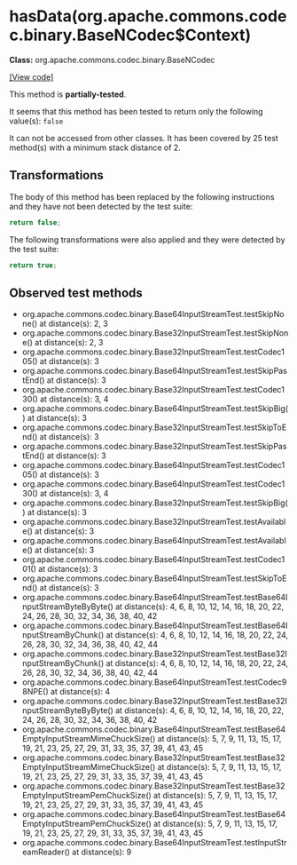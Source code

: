 # hasData(org.apache.commons.codec.binary.BaseNCodec$Context)

**Class:** org.apache.commons.codec.binary.BaseNCodec

[[View code]](https://github.com/apache/commons-codec/blob/588602694fa1d19e433f9e2705aed9ccb0b404ba/src/main/java//org/apache/commons/codec/binary/BaseNCodec.java#L222)

This method is **partially-tested**.

It seems that this method has been tested to return only the following value(s): `false`


It can not be accessed from other classes. 
It has been covered by 25 test method(s) with a minimum stack distance of 2.

## Transformations


The body of this method has been replaced by the following instructions and they have not been detected by the test suite:

```Java
return false;
```

The following transformations were also applied and they were detected by the test suite:

```Java
return true;
```





## Observed test methods

* org.apache.commons.codec.binary.Base64InputStreamTest.testSkipNone() at distance(s): 2, 3
* org.apache.commons.codec.binary.Base32InputStreamTest.testSkipNone() at distance(s): 2, 3
* org.apache.commons.codec.binary.Base32InputStreamTest.testCodec105() at distance(s): 3
* org.apache.commons.codec.binary.Base64InputStreamTest.testSkipPastEnd() at distance(s): 3
* org.apache.commons.codec.binary.Base32InputStreamTest.testCodec130() at distance(s): 3, 4
* org.apache.commons.codec.binary.Base64InputStreamTest.testSkipBig() at distance(s): 3
* org.apache.commons.codec.binary.Base32InputStreamTest.testSkipToEnd() at distance(s): 3
* org.apache.commons.codec.binary.Base32InputStreamTest.testSkipPastEnd() at distance(s): 3
* org.apache.commons.codec.binary.Base64InputStreamTest.testCodec105() at distance(s): 3
* org.apache.commons.codec.binary.Base64InputStreamTest.testCodec130() at distance(s): 3, 4
* org.apache.commons.codec.binary.Base32InputStreamTest.testSkipBig() at distance(s): 3
* org.apache.commons.codec.binary.Base32InputStreamTest.testAvailable() at distance(s): 3
* org.apache.commons.codec.binary.Base64InputStreamTest.testAvailable() at distance(s): 3
* org.apache.commons.codec.binary.Base64InputStreamTest.testCodec101() at distance(s): 3
* org.apache.commons.codec.binary.Base64InputStreamTest.testSkipToEnd() at distance(s): 3
* org.apache.commons.codec.binary.Base64InputStreamTest.testBase64InputStreamByteByByte() at distance(s): 4, 6, 8, 10, 12, 14, 16, 18, 20, 22, 24, 26, 28, 30, 32, 34, 36, 38, 40, 42
* org.apache.commons.codec.binary.Base64InputStreamTest.testBase64InputStreamByChunk() at distance(s): 4, 6, 8, 10, 12, 14, 16, 18, 20, 22, 24, 26, 28, 30, 32, 34, 36, 38, 40, 42, 44
* org.apache.commons.codec.binary.Base32InputStreamTest.testBase32InputStreamByChunk() at distance(s): 4, 6, 8, 10, 12, 14, 16, 18, 20, 22, 24, 26, 28, 30, 32, 34, 36, 38, 40, 42, 44
* org.apache.commons.codec.binary.Base64InputStreamTest.testCodec98NPE() at distance(s): 4
* org.apache.commons.codec.binary.Base32InputStreamTest.testBase32InputStreamByteByByte() at distance(s): 4, 6, 8, 10, 12, 14, 16, 18, 20, 22, 24, 26, 28, 30, 32, 34, 36, 38, 40, 42
* org.apache.commons.codec.binary.Base64InputStreamTest.testBase64EmptyInputStreamMimeChuckSize() at distance(s): 5, 7, 9, 11, 13, 15, 17, 19, 21, 23, 25, 27, 29, 31, 33, 35, 37, 39, 41, 43, 45
* org.apache.commons.codec.binary.Base32InputStreamTest.testBase32EmptyInputStreamMimeChuckSize() at distance(s): 5, 7, 9, 11, 13, 15, 17, 19, 21, 23, 25, 27, 29, 31, 33, 35, 37, 39, 41, 43, 45
* org.apache.commons.codec.binary.Base32InputStreamTest.testBase32EmptyInputStreamPemChuckSize() at distance(s): 5, 7, 9, 11, 13, 15, 17, 19, 21, 23, 25, 27, 29, 31, 33, 35, 37, 39, 41, 43, 45
* org.apache.commons.codec.binary.Base64InputStreamTest.testBase64EmptyInputStreamPemChuckSize() at distance(s): 5, 7, 9, 11, 13, 15, 17, 19, 21, 23, 25, 27, 29, 31, 33, 35, 37, 39, 41, 43, 45
* org.apache.commons.codec.binary.Base64InputStreamTest.testInputStreamReader() at distance(s): 9

